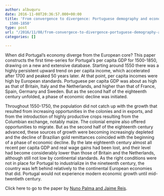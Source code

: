 ```yaml
---
author: albuquru
date: 2016-11-08T20:36:57.000+00:00
title: 'From convergence to divergence: Portuguese demography and economic growth,
  1500-1850'
type: post
url: "/2016/11/08/from-convergece-to-divergence-portuguese-demography-and-economic-growth-1500-1850/"
categories: []

---
```

When did Portugal’s economy diverge from the European core? This paper constructs the first time-series for Portugal’s per capita GDP for 1500-1850, drawing on a new and extensive database. Starting around 1550 there was a highly persistent upward trend on per capita income, which accelerated after 1700 and peaked 50 years later. At that point, per capita incomes were high by European standards. Portuguese per capita GDP was about as high as that of Britain, Italy and the Netherlands, and higher than that of France, Spain, Germany and Sweden. But as the second half of the eighteenth century unfolded, a phase of economic decline was initiated.

Throughout 1550-1750, the population did not catch up with the growth that resulted from increasing opportunities in the colonies and in exports, and from the introduction of highly productive crops resulting from the Columbian exchange, notably maize. The colonial empire also offered opportunities to migrate. But as the second half of the eighteenth century advanced, these sources of growth were becoming increasingly depleted and the decline of Brazilian gold remittances coincided with the beginning of a phase of economic decline. By the late eighteenth century almost all recent per capita GDP and real wage gains had been lost, and their level had become considerably lower than those of Britain and the Netherlands, although still not low by continental standards. As the right conditions were not in place for Portugal to industrialize in the nineteenth century, the country was left behind relatively to the continental European economies that did. Portugal would not experience modern economic growth until mid-twentieth century.

Click here to go to the paper by [Nuno Palma and Jaime Reis](https://papers.ssrn.com/sol3/papers.cfm?abstract_id=2839971).